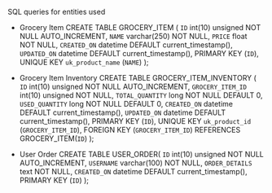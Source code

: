 SQL queries for entities used

- Grocery Item
  CREATE TABLE GROCERY_ITEM (
  `ID` int(10) unsigned NOT NULL AUTO_INCREMENT,
  `NAME` varchar(250) NOT NULL,
  `PRICE` float NOT NULL,
  `CREATED_ON` datetime DEFAULT current_timestamp(),
  `UPDATED_ON` datetime DEFAULT current_timestamp(),
  PRIMARY KEY (`ID`),
  UNIQUE KEY `uk_product_name` (`NAME`)
  );
  
- Grocery Item Inventory
  CREATE TABLE GROCERY_ITEM_INVENTORY (
  `ID` int(10) unsigned NOT NULL AUTO_INCREMENT,
  `GROCERY_ITEM_ID` int(10) unsigned NOT NULL,
  `TOTAL_QUANTITY` long NOT NULL DEFAULT 0,
  `USED_QUANTITY` long NOT NULL DEFAULT 0,
  `CREATED_ON` datetime DEFAULT current_timestamp(),
  `UPDATED_ON` datetime DEFAULT current_timestamp(),
  PRIMARY KEY (`ID`),
  UNIQUE KEY `uk_product_id` (`GROCERY_ITEM_ID`),
  FOREIGN KEY (`GROCERY_ITEM_ID`) REFERENCES GROCERY_ITEM(`ID`)
  );
  
- User Order
  CREATE TABLE USER_ORDER(
  `ID` int(10) unsigned NOT NULL AUTO_INCREMENT,
  `USERNAME` varchar(100) NOT NULL,
  `ORDER_DETAILS` text NOT NULL,
  `CREATED_ON` datetime DEFAULT current_timestamp(),
  PRIMARY KEY (`ID`)
  );